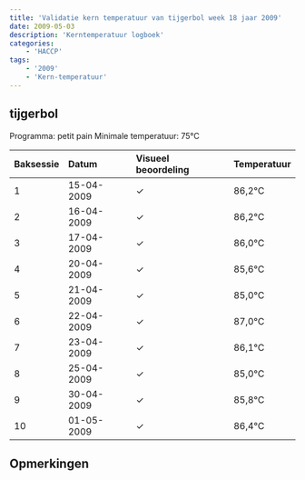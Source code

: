 ```yaml
---
title: 'Validatie kern temperatuur van tijgerbol week 18 jaar 2009'
date: 2009-05-03
description: 'Kerntemperatuur logboek'
categories:
    - 'HACCP'
tags:
    - '2009'
    - 'Kern-temperatuur'
---
```


## tijgerbol

Programma: petit pain
Minimale temperatuur: 75°C

| Baksessie | Datum | Visueel beoordeling | Temperatuur |
|:---|:---|:---|:---|
| 1 | 15-04-2009 | &check; | 86,2°C |
| 2 | 16-04-2009 | &check; | 86,2°C |
| 3 | 17-04-2009 | &check; | 86,0°C |
| 4 | 20-04-2009 | &check; | 85,6°C |
| 5 | 21-04-2009 | &check; | 85,0°C |
| 6 | 22-04-2009 | &check; | 87,0°C |
| 7 | 23-04-2009 | &check; | 86,1°C |
| 8 | 25-04-2009 | &check; | 85,0°C |
| 9 | 30-04-2009 | &check; | 85,8°C |
| 10 | 01-05-2009 | &check; | 86,4°C |

## Opmerkingen


